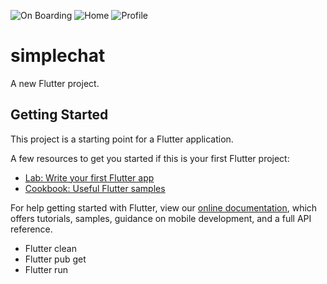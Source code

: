 ![On Boarding](https://user-images.githubusercontent.com/93186792/155968536-a154f683-0ea5-44e2-81da-87c63456bcd8.gif)
![Home](https://user-images.githubusercontent.com/93186792/155969314-b5736dde-19dd-43fd-bd72-5ba6cd9b612c.gif)
![Profile](https://user-images.githubusercontent.com/93186792/155968585-2c7b8790-e808-4fd0-8d6b-205155f60843.gif)
# simplechat

A new Flutter project.

## Getting Started

This project is a starting point for a Flutter application.

A few resources to get you started if this is your first Flutter project:

- [Lab: Write your first Flutter app](https://flutter.dev/docs/get-started/codelab)
- [Cookbook: Useful Flutter samples](https://flutter.dev/docs/cookbook)

For help getting started with Flutter, view our
[online documentation](https://flutter.dev/docs), which offers tutorials,
samples, guidance on mobile development, and a full API reference.

- Flutter clean
- Flutter pub get
- Flutter run

